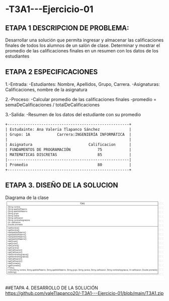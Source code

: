 # -T3A1---Ejercicio-01

## ETAPA 1  DESCRIPCION DE PROBLEMA:
Desarrollar una solución que permita ingresar y almacenar las calificaciones finales de todos los alumnos de un salón de clase. Determinar y mostrar el promedio de las calificaciones finales en un resumen con los datos de los estudiantes

## ETAPA 2 ESPECIFICACIONES
1.-Entrada:
  -Estudiantes: Nombre, Apellidos, Grupo, Carrera.
  -Asignaturas: Calificaciones, nombre de la asignatura

2.-Proceso:
  -Calcular promedio de las calificaciones finales
  -promedio = semaDeCalificaciones / totalDeCalificaciones

3.-Salida:
  -Resumen de los datos del estudiante con su promedio

~~~
+------------------------------------------------------+
| Estudainte: Ana Valeria Tlapanco Sánchez             |
| Grupo: 1A            Carrera:INGENIERÍA INFORMÁTICA  |
|                                                      |
| Asignatura                         Calificacion      |
| FUNDAMENTOS DE PROGRAMACIÓN            75            |
| MATEMATICAS DISCRETAS                  85            |
|------------------------------------------------------|
| Promedio                               80            |
+------------------------------------------------------+
~~~

## ETAPA 3. DISEÑO DE LA SOLUCION
Diagrama de la clase
![](https://github.com/valeTlapanco20/-T3A1---Ejercicio-01/blob/main/T3A1.png)

##ETAPA 4. DESARROLLO DE LA SOLUCIÓN
https://github.com/valeTlapanco20/-T3A1---Ejercicio-01/blob/main/T3A1.zip
